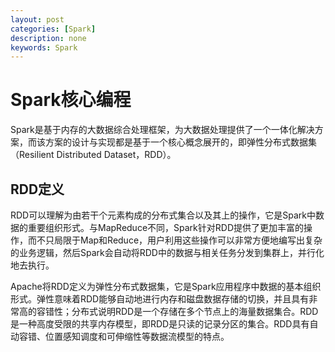 ```yaml
---
layout: post
categories: [Spark]
description: none
keywords: Spark
---
```

# Spark核心编程
Spark是基于内存的大数据综合处理框架，为大数据处理提供了一个一体化解决方案，而该方案的设计与实现都是基于一个核心概念展开的，即弹性分布式数据集（Resilient Distributed Dataset，RDD）。

## RDD定义
RDD可以理解为由若干个元素构成的分布式集合以及其上的操作，它是Spark中数据的重要组织形式。与MapReduce不同，Spark针对RDD提供了更加丰富的操作，而不只局限于Map和Reduce，用户利用这些操作可以非常方便地编写出复杂的业务逻辑，然后Spark会自动将RDD中的数据与相关任务分发到集群上，并行化地去执行。

Apache将RDD定义为弹性分布式数据集，它是Spark应用程序中数据的基本组织形式。弹性意味着RDD能够自动地进行内存和磁盘数据存储的切换，并且具有非常高的容错性；分布式说明RDD是一个存储在多个节点上的海量数据集合。RDD是一种高度受限的共享内存模型，即RDD是只读的记录分区的集合。RDD具有自动容错、位置感知调度和可伸缩性等数据流模型的特点。

